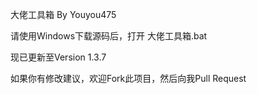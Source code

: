 大佬工具箱 By Youyou475

请使用Windows下载源码后，打开 大佬工具箱.bat

现已更新至Version 1.3.7

如果你有修改建议，欢迎Fork此项目，然后向我Pull Request
